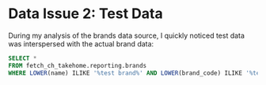 # Data Issue 2: Test Data

During my analysis of the brands data source, I quickly noticed test data was interspersed with the actual brand data:

```sql
SELECT *
FROM fetch_ch_takehome.reporting.brands
WHERE LOWER(name) ILIKE '%test brand%' AND LOWER(brand_code) ILIKE '%test brandcode%';
```
